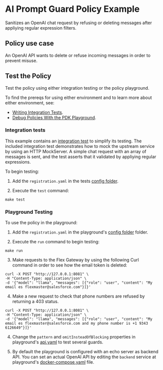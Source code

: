 
# AI Prompt Guard Policy Example
Sanitizes an OpenAI chat request by refusing or deleting messages after appliying regular expression filters.

## Policy use case
An OpenAI API wants to delete or refuse incoming messages in order to prevent misuse.

## Test the Policy
Test the policy using either integration testing or the policy playground.

To find the prereqs for using either environment and to learn more about either environment, see:

* [Writing Integration Tests](https://docs.mulesoft.com/pdk/latest/policies-pdk-integration-tests).
* [Debug Policies With the PDK Playground](https://docs.mulesoft.com/pdk/latest/policies-pdk-debug-local).

### Integration tests

This example contains an [integration test](./tests/requests.rs) to simplify its testing. 
The included integration test demonstrates how to mock the upstream service by using an HTTP MockServer. 
A simple chat request with an array of messages is sent, 
and the test asserts that it validated by appliying regular expressions.

To begin testing:

1. Add the `registration.yaml` in the tests [config folder](./tests/config).

2. Execute the `test` command:

``` shell
make test
```

### Playground Testing

To use the policy in the playground:

1. Add the `registration.yaml` in the playground's [config folder](./playground/config) folder.

2. Execute the `run` command to begin testing:

``` shell
make run
```

3. Make requests to the Flex Gateway by using the following Curl command in order to see how the email token is deleted:

```shell
curl -X POST "http://127.0.0.1:8081" \
-H "Content-Type: application/json" \
-d '{"model": "llama", "messages": [{"role": "user", "content": "My email es flexmaster@salesforce.com"}]}'
```

4. Make a new request to check that phone numbers are refused by returning a 403 status.
```shell
curl -X POST "http://127.0.0.1:8081" \
-H "Content-Type: application/json" \
-d '{"model": "llama", "messages": [{"role": "user", "content": "My email es flexmaster@salesforce.com and my phone number is +1 9343 6126649"}]}'
```

4. Change the `pattern` and `omitInsteadOfBlocking` properties in playground's [api.yaml](./playground/config/api.yaml) to 
test several guards.

5. By default the playground is configured with an echo server as backend API. You can set an actual OpenAI API by editing the 
`backend` service at playground's [docker-compose.yaml](./playground/docker-compose.yaml) file.
